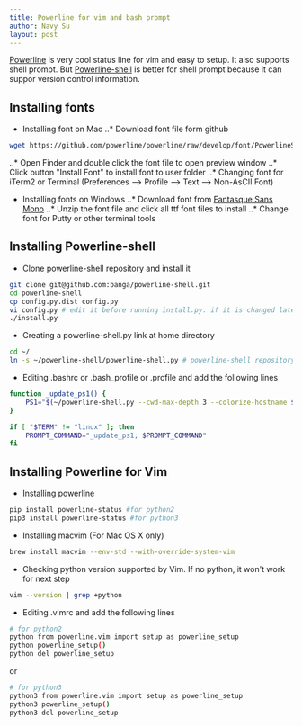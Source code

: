 ```yaml
---
title: Powerline for vim and bash prompt
author: Navy Su
layout: post
---
```

[Powerline](https://github.com/powerline/powerline) is very cool status line for vim and easy to setup. It also supports shell prompt. But [Powerline-shell](https://github.com/banga/powerline-shell) is better for shell prompt because it can suppor version control information.

## Installing fonts
* Installing font on Mac
..* Download font file form github
```bash
wget https://github.com/powerline/powerline/raw/develop/font/PowerlineSymbols.otf
```
..* Open Finder and double click the font file to open preview window
..* Click button "Install Font" to install font to user folder
..* Changing font for iTerm2 or Terminal (Preferences --> Profile --> Text --> Non-AsCII Font)

* Installing fonts on Windows
..* Download font from [Fantasque Sans Mono](https://github.com/belluzj/fantasque-sans/releases/latest)
..* Unzip the font file and click all ttf font files to install
..* Change font for Putty or other terminal tools

## Installing Powerline-shell
* Clone powerline-shell repository and install it
```bash
git clone git@github.com:banga/powerline-shell.git
cd powerline-shell
cp config.py.dist config.py
vi config.py # edit it before running install.py. if it is changed later, you need run install.py again
./install.py
```
* Creating a powerline-shell.py link at home directory
``` bash
cd ~/
ln -s ~/powerline-shell/powerline-shell.py # powerline-shell repository folder is ~/powerline-shell
```
* Editing .bashrc or .bash_profile or .profile and add the following lines

```bash
function _update_ps1() {
    PS1="$(~/powerline-shell.py --cwd-max-depth 3 --colorize-hostname $? 2> /dev/null)"
}

if [ "$TERM" != "linux" ]; then
    PROMPT_COMMAND="_update_ps1; $PROMPT_COMMAND"
fi
```

## Installing Powerline for Vim
* Installing powerline
```bash
pip install powerline-status #for python2
pip3 install powerline-status #for python3
```
* Installing macvim (For Mac OS X only)
```bash
brew install macvim --env-std --with-override-system-vim
```
* Checking python version supported by Vim. If no python, it won't work for next step
```bash
vim --version | grep +python
```
* Editing .vimrc and add the following lines
```bash
# for python2
python from powerline.vim import setup as powerline_setup
python powerline_setup()
python del powerline_setup
```
or
```bash
# for python3
python3 from powerline.vim import setup as powerline_setup
python3 powerline_setup()
python3 del powerline_setup
```
